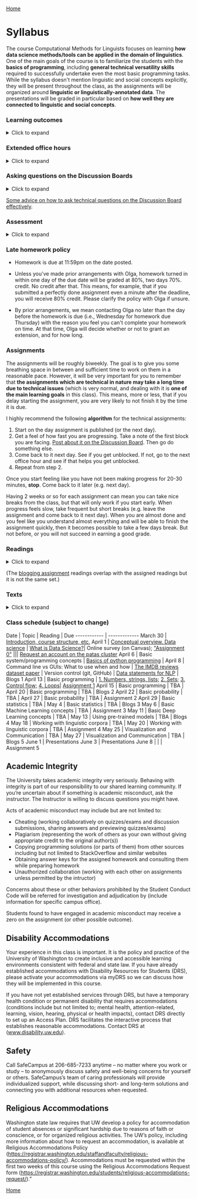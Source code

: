 [Home](index.md)

# Syllabus

The course Computational Methods for Linguists focuses on learning **how data science methods/tools can be applied in the domain of linguistics**. One of the main goals of the course is to familiarize the students with the **basics of programming**, including **general technical versatility skills** required to successfully undertake even the most basic programming tasks. While the syllabus doesn't mention linguistic and social concepts explicitly, they will be present throughout the class, as the assignments will be organized around **linguistic or linguistically-annotated data**. The presentations will be graded in particular based on **how well they are connected to linguistic and social concepts**.

### Learning outcomes 
<details>
  <summary>Click to expand</summary>
  
Students will learn about what counts as data in computational linguistics, as well as how linguistic theory and questions dictate which computational methods are employed. Similarly, students will learn about ethical and social implications of data uses in linguistics. Students will learn basic programming concepts and how to write a range of programs (using python programming language). They will also learn how to use command-line interface and version control. They will learn a range of techniques for data cleaning, representing data as vectors, thoughtfully choosing a model, loading the data into the model, running the model, and interpreting and visualizing results.
</details>

### Extended office hours ###
<details>
  <summary>Click to expand</summary>

In this class, we offer you <b>extended office hours</b>, because you will face technical issues with which every person needs help, when they come across them the first few times.
While the usual expectation applies, that you come to the office hours with a <b>specific issue</b> and show your work (demonstrate that you have made some effort already), remember that there is <b>no expectation</b> that your issue needs to be particularly complex or advanced. Many technical issues are simple but can take hours to figure out if you see them for the first time. <b>Use the extended office hours.</b>
</details>

### Asking questions on the Discussion Boards ###
<details>
  <summary>Click to expand</summary>

There will be a dedicated Discussion Board on Canvas for each assignment, as well as an area for general and other questions. It is important that you ask a lot of questions on the Discussion Boards, and we do mean it. Posting a question on the Discussion Board will allow others to benefit from your question and our answer! Use email for confidential questions such as regarding your grades and personal circumstances, but not for any questions related to assignments or class logistics! Use the Discussion Boards for that!

</details>

[Some advice on how to ask technical questions on the Discussion Board effectively](questions.md).

### Assessment
<details>
  <summary>Click to expand</summary>

The class is organized around a series of assignments targeting different concepts and skills but all connected to linguistic data/corpora (TBA). There are no exams. The assignments, on which the students will work individually, put toghether account for 80% of the grade. Additionally, there is a presentation related to the assignments which is worth another 15% (the presentation may be pre-recorded). Additionally, students will write a blog post reflecting on a reading of their choice and will also post comments to their classmate's posts; this is worth another 5%. Up to 2% (positive) adjustment for participation (such as asking questions during class or on the discussion board, attending office hours etc.). <br><br>

Grading scale: <br><br>

95% = 4.0, 94% = 3.9, 93% = 3.8 & so on.

</details>


### Late homework policy

* Homework is due at 11:59pm on the date posted.

* Unless you've made prior arrangements with Olga, homework turned in within one day of the due date will be graded at 80%, two days 70%. credit. No credit after that. This means, for example, that if you submitted a perfectly done assignment even a minute after the deadline, you will receive 80% credit. Please clarify the policy with Olga if unsure.

* By prior arrangements, we mean contacting Olga no later than the day before the homework is due (i.e., Wednesday for homework due Thursday) with the reason you feel you can't complete your homework on time. At that time, Olga will decide whether or not to grant an extension, and for how long.


### Assignments

The assignments will be roughly biweekly. The goal is to give you some breathing space in between and sufficient time to work on them in a reasonable pace. However, it will be very important for you to remember that **the assignments which are technical in nature may take a long time due to technical issues** (which is very normal, and dealing with it is **one of the main learning goals** in this class). This means, more or less, that if you delay starting the assignment, you are very likely to not finish it by the time it is due. 

I highly recommend the following <b>algorithm</b> for the technical assignments:

1. Start on the day assignment is published (or the next day).
1. Get a feel of how fast you are progressing. Take a note of the first block you are facing. [Post about it on the Discussion Board](questions.md). Then go do something else.
1. Come back to it next day. See if you get unblocked. If not, go to the next office hour and see if that helps you get unblocked.
1. Repeat from step 2.

Once you start feeling like you have not been making progress for 20-30 minutes, <b>stop</b>. Come back to it later (e.g. next day).

Having 2 weeks or so for each assignment can mean you can take nice breaks from the class, but that will only work if you start early. When progress feels slow, take frequent but short breaks (e.g. leave the assignment and come back to it next day). When you are almost done and you feel like you understand almost everything and will be able to finish the assignment quickly, then it becomes possible to take a few days break. But not before, or you will not succeed in earning a good grade. 

### Readings
<details>
    <summary>Click to expand</summary>  
There will be some assigned readings for most lectures. Some of them will just be blog posts and websites for beginner programmers etc. They are just as good for learning about these things as books ;) Maybe even better. Other readings will include scholarly papers; reading those is more difficult, so, try to identify some specific goals as you read. E.g. "I am reading this to understand what "Data Statements" are and I want to form an opinion about whether they are useful in some particular context." 
  
</details>  
  
(The [blogging assignment](blog.md) readings overlap with the assigned readings but it is not the same set.)


### Texts
<details>
  <summary>Click to expand</summary>
  
There are no required textbooks, though there will be some reading, all available online.<br><br>

Recommended text (for those who have not taken LING200): <i>Language Files 12</i>. <br><br>

You may find a book on python programming for beginners helpful, but in general we will rely on online resources.
</details>

### Class schedule (subject to change)

Date | Topic | Reading | Due
------------ | -------------
March 30 | [Introduction, course structure, etc.](slides/Ling471-0330.pdf)
April 1 | [Conceptual overview. Data science](slides/0401.pdf) | [What is Data Science?](https://hdsr.mitpress.mit.edu/pub/jhy4g6eg/release/7?readingCollection=72befc2a)| Online survey (on Canvas); ["Assignment 0"](assign0.md)
||| [Request an account on the patas cluster](https://cldb.ling.washington.edu/live/accountrequest-form.php)
April 6 | Basic system/programming concepts | [Basics of python programming](https://www.openbookproject.net/books/bpp4awd/ch01.html) |
April 8 | Command line vs GUIs: What to use when and how | [The IMDB reviews dataset paper](https://ai.stanford.edu/~amaas/papers/wvSent_acl2011.pdf)
| Version control (git, GitHub) | [Data statements for NLP](DataStatementsForNLP.pdf) | Blogs 1
April 13 | Basic programming | [1. Numbers, strings, lists;](https://docs.python.org/3/tutorial/introduction.html#using-python-as-a-calculator) [2. Sets;](https://docs.python.org/3/tutorial/datastructures.html#sets) [3. Control flow;](https://docs.python.org/3/tutorial/controlflow.html) [4. Loops](https://www.dataquest.io/blog/python-for-loop-tutorial/)| [Assignment 1](assignments/Assignment-1.md) 
April 15 | Basic programming | TBA | 
April 20 | Basic programming | TBA | Blogs 2
April 22 | Basic probability  | TBA | 
April 27 | Basic probability | TBA | Assignment 2 
April 29 | Basic statistics | TBA |
May 4 | Basic statistics | TBA | Blogs 3
May 6 | Basic Machine Learning concepts | TBA | Assignment 3 
May 11 | Basic Deep Learning concepts | TBA |
May 13 | Using pre-trained models | TBA | Blogs 4
May 18 | Working with linguistic corpora | TBA | 
May 20 | Working with linguistic corpora | TBA | Assignment 4
May 25 | Visualization and Communication | TBA | 
May 27 | Visualization and Communication | TBA | Blogs 5
June 1 | Presentations 
June 3 | Presentations
June 8 | | | Assignment 5 


## Academic Integrity
The University takes academic integrity very seriously. Behaving with integrity is part of our responsibility to our shared learning community. If you’re uncertain about if something is academic misconduct, ask the instructor. The Instructor is willing to discuss questions you might have.

Acts of academic misconduct may include but are not limited to:

- Cheating (working collaboratively on quizzes/exams and discussion submissions, sharing answers and previewing quizzes/exams)
- Plagiarism (representing the work of others as your own without giving appropriate credit to the original author(s))
- Copying programming solutions (or parts of them) from other sources including but not limited to StackOverflow and similar websites
- Obtaining answer keys for the assigned homework and consulting them while preparing homework
- Unauthorized collaboration (working with each other on assignments unless permitted by the intructor)

Concerns about these or other behaviors prohibited by the Student Conduct Code will be referred for investigation and adjudication by (include information for specific campus office).

Students found to have engaged in academic misconduct may receive a zero on the assignment (or other possible outcome).

## Disability Accommodations 
Your experience in this class is important. It is the policy and practice of the University of Washington to create inclusive and accessible learning environments consistent with federal and state law. If you have already established accommodations with Disability Resources for Students (DRS), please activate your accommodations via myDRS so we can discuss how they will be implemented in this course.

If you have not yet established services through DRS, but have a temporary health condition or permanent disability that requires accommodations (conditions include but not limited to; mental health, attention-related, learning, vision, hearing, physical or health impacts), contact DRS directly to set up an Access Plan. DRS facilitates the interactive process that establishes reasonable accommodations. Contact DRS at (www.disability.uw.edu).

## Safety 
Call SafeCampus at 206-685-7233 anytime – no matter where you work or study – to anonymously discuss safety and well-being concerns for yourself or others. SafeCampus’s team of caring professionals will provide individualized support, while discussing short- and long-term solutions and connecting you with additional resources when requested.

## Religious Accommodations 

Washington state law requires that UW develop a policy for accommodation of student absences or significant hardship due to reasons of faith or conscience, or for organized religious activities. The UW’s policy, including more information about how to request an accommodation, is available at Religious Accommodations Policy (https://registrar.washington.edu/staffandfaculty/religious-accommodations-policy/). Accommodations must be requested within the first two weeks of this course using the Religious Accommodations Request form (https://registrar.washington.edu/students/religious-accommodations-request/).”

[Home](index.md)
